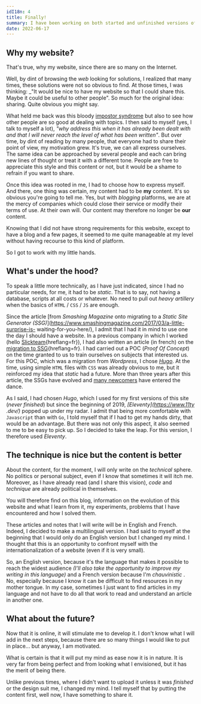 ```yaml
---
idI18n: 4
title: Finally!
summary: I have been working on both started and unfinished versions of my website for several years. This time, I launch it _(even if it is very far from being finished)_.
date: 2022-06-17
---
```


## Why my website?

That's true, why my website, since there are so many on the Internet.

Well, by dint of browsing the _web_ looking for solutions, I realized that many times, these solutions were not so obvious to find. At those times, I was thinking: \_"It would be nice to have my website so that I could share this. Maybe it could be useful to other people". So much for the original idea: sharing. Quite obvious you might say.

What held me back was this bloody [impostor syndrome](https://en.wikipedia.org/wiki/Impostor_syndrome) but also to see how other people are so good at dealing with topics. I then said to myself (yes, I talk to myself a lot), _"why address this when it has already been dealt with and that I will never reach the level of what has been written"_. But over time, by dint of reading by many people, that everyone had to share their point of view, my motivation grew. It's true, we can all express ourselves. The same idea can be approached by several people and each can bring new lines of thought or treat it with a different tone. People are free to appreciate this style and this content or not, but it would be a shame to refrain if you want to share.

Once this idea was rooted in me, I had to choose how to express myself. And there, one thing was certain, my content had to be **my** content. It's so obvious you're going to tell me. Yes, but with _blogging_ platforms, we are at the mercy of companies which could close their service or modify their terms of use. At their own will. Our content may therefore no longer be **our** content.

Knowing that I did not have strong requirements for this website, except to have a blog and a few pages, it seemed to me quite manageable at my level without having recourse to this kind of platform.

So I got to work with my little hands.

## What's under the hood?

To speak a little more technically, as I have just indicated, since I had no particular needs, for me, it had to be _static_. That is to say, not having a database, scripts at all costs or whatever. No need to pull out _heavy artillery_ when the basics of `HTML` / `CSS` / `JS` are enough.

Since the article [from *Smashing Magazine* onto migrating to a *Static Site Generator (SSG)*](https://www.smashingmagazine.com/2017/03/a-little-surprise-is- waiting-for-you-here/), I admit that I had it in mind to use one the day I should have a website. In a previous company in which I worked (hello [Slickteam](https://www.slickteam.fr/){hreflang=fr}), I had also written an article (in french) on the [migration to SSG](https://medium.com/slickteam/passer-aux-g%C3%A9n%C3%A9rateurs-de-sites-statics-7814a8511cbe){hreflang=fr}. I had carried out a POC (_Proof Of Concept_) on the time granted to us to train ourselves on subjects that interested us. For this POC, which was a migration from _Wordpress_, I chose _[Hugo](https://gohugo.io/)_. At the time, using simple `HTML` files with `CSS` was already obvious to me, but it reinforced my idea that _static_ had a future. More than three years after this article, the SSGs have evolved and [many newcomers](https://jamstack.org/generators/) have entered the dance.

As I said, I had chosen _Hugo_, which I used for my first versions of this site (_never finished_) but since the beginning of 2019, _[Eleventy](https://www.11ty .dev/)_ popped up under my radar. I admit that being more comfortable with `Javascript` than with `Go`, I told myself that if I had to get my hands dirty, that would be an advantage. But there was not only this aspect, it also seemed to me to be easy to pick up. So I decided to take the leap. For this version, I therefore used _Eleventy_.

## The technique is nice but the content is better

About the content, for the moment, I will only write on the _technical_ sphere. No politics or personal subject, even if I know that sometimes it will itch me. Moreover, as I have already read (and I share this vision), _code_ and _technique_ are already political in themselves.

You will therefore find on this blog, information on the evolution of this website and what I learn from it, my experiments, problems that I have encountered and how I solved them.

These articles and notes that I will write will be in English and French. Indeed, I decided to make a multilingual version. I had said to myself at the beginning that I would only do an English version but I changed my mind. I thought that this is an opportunity to confront myself with the internationalization of a website (even if it is very small).

So, an English version, because it's the language that makes it possible to reach the widest audience _(I'll also take the opportunity to improve my writing in this language)_ and a French version because I'm _chauvinistic_ . No, especially because I know it can be difficult to find resources in my mother tongue. In my case, sometimes I just want to find articles in my language and not have to do all that work to read and understand an article in another one.

## What about the future?

Now that it is online, it will stimulate me to develop it. I don't know what I will add in the next steps, because there are so many things I would like to put in place... but anyway, I am motivated.

What is certain is that it will put my mind as ease now it is in nature. It is very far from being perfect and from looking what I envisioned, but it has the merit of being there.

Unlike previous times, where I didn't want to upload it unless it was _finished_ or the design suit me, I changed my mind. I tell myself that by putting the content first, well now, I have something to share it.

